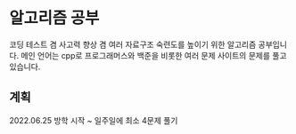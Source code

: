 # 알고리즘 공부

코딩 테스트 겸 사고력 향상 겸 여러 자료구조 숙련도를 높이기 위한 알고리즘 공부입니다. 
메인 언어는 cpp로 프로그래머스와 백준을 비롯한 여러 문제 사이트의 문제를 풀고 있습니다.

## 계획

2022.06.25 방학 시작 ~ 일주일에 최소 4문제 풀기
